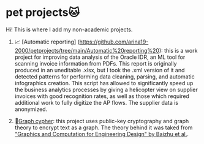 # pet projects🐱

Hi! This is where I add my non-academic projects.

1. 📈 [Automatic reporting] (https://github.com/arina19-2000/petprojects/tree/main/Automatic%20reporting%20): this is a work project for improving data analysis of the Oracle IDR, an ML tool for scanning invoice information from PDFs. This report is originally produced in an uneditable .xlsx, but I took the .xml version of it and detected patterns for performing data cleaning, parsing, and automatic infographics creation. This script has allowed to significantly speed up the business analytics processes by giving a helicopter view on supplier invoices with good recognition rates, as well as those which required additional work to fully digitize the AP flows. 
The supplier data is anonymized.
   
2. 🧵[Graph cypher](https://github.com/arina19-2000/petprojects/tree/main/Graph%20cypher): this project uses public-key cryptography and graph theory to encrypt text as a graph. The theory behind it was taked from ["Graphics and Computation for Engineering Design" by Baizhu et al.](https://www.hindawi.com/journals/jmath/2021/6614172/).
